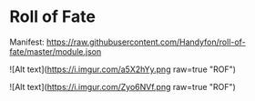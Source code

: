 # Roll of Fate
Manifest: https://raw.githubusercontent.com/Handyfon/roll-of-fate/master/module.json

![Alt text](https://i.imgur.com/a5X2hYy.png raw=true "ROF")


![Alt text](https://i.imgur.com/Zyo6NVf.png raw=true "ROF")
